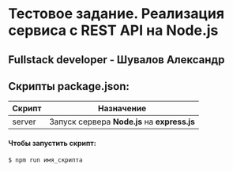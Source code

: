# Тестовое задание. Реализация сервиса c REST API на Node.js
## Fullstack developer - Шувалов Александр

## Скрипты package.json:

| Скрипт | Назначение |
| ------ | ------ |
| server  | Запуск сервера **Node.js** на **express.js** |

#### Чтобы запустить скрипт:
```sh
$ npm run имя_скрипта
```
